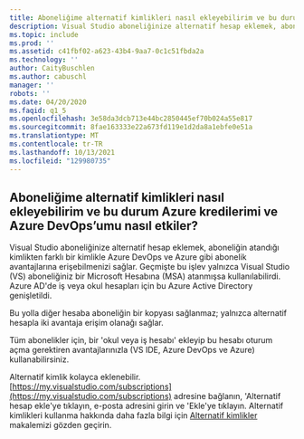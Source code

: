 ```yaml
---
title: Aboneliğime alternatif kimlikleri nasıl ekleyebilirim ve bu durum Azure kredilerimi ve Azure DevOps’umu nasıl etkiler?
description: Visual Studio aboneliğinize alternatif hesap eklemek, aboneliğin atandığı kimlikten farklı bir kimlikle Azure DevOps ve Azure gibi abonelik...
ms.topic: include
ms.prod: ''
ms.assetid: c41fbf02-a623-43b4-9aa7-0c1c51fbda2a
ms.technology: ''
author: CaityBuschlen
ms.author: cabuschl
manager: ''
robots: ''
ms.date: 04/20/2020
ms.faqid: q1_5
ms.openlocfilehash: 3e58da3dcb713e44bc2850445ef70b024a55e817
ms.sourcegitcommit: 8fae163333e22a673fd119e1d2da8a1ebfe0e51a
ms.translationtype: MT
ms.contentlocale: tr-TR
ms.lasthandoff: 10/13/2021
ms.locfileid: "129980735"
---
```

## <a name="how-do-i-add-alternate-identities-to-my-subscription-and-how-does-this-impact-my-azure-credits-and-azure-devops"></a>Aboneliğime alternatif kimlikleri nasıl ekleyebilirim ve bu durum Azure kredilerimi ve Azure DevOps’umu nasıl etkiler?

Visual Studio aboneliğinize alternatif hesap eklemek, aboneliğin atandığı kimlikten farklı bir kimlikle Azure DevOps ve Azure gibi abonelik avantajlarına erişebilmenizi sağlar. Geçmişte bu işlev yalnızca Visual Studio (VS) aboneliğiniz bir Microsoft Hesabına (MSA) atanmışsa kullanılabilirdi.  Azure AD'de iş veya okul hesapları için bu Azure Active Directory genişletildi.

Bu yolla diğer hesaba aboneliğin bir kopyası sağlanmaz; yalnızca alternatif hesapla iki avantaja erişim olanağı sağlar.

Tüm abonelikler için, bir 'okul veya iş hesabı' ekleyip bu hesabı oturum açma gerektiren avantajlarınızla (VS IDE, Azure DevOps ve Azure) kullanabilirsiniz.

Alternatif kimlik kolayca eklenebilir. [https://my.visualstudio.com/subscriptions](https://my.visualstudio.com/subscriptions) adresine bağlanın, 'Alternatif hesap ekle'ye tıklayın, e-posta adresini girin ve 'Ekle'ye tıklayın. Alternatif kimlikleri kullanma hakkında daha fazla bilgi için [Alternatif kimlikler](https://docs.microsoft.com/visualstudio/subscriptions/vs-alternate-identity) makalemizi gözden geçirin.
